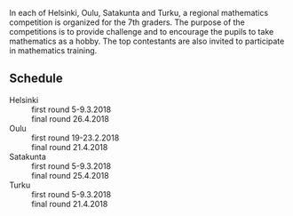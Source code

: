 ---
---

In each of Helsinki, Oulu, Satakunta and Turku, a regional mathematics
competition is organized for the 7th graders. The purpose of the
competitions is to provide challenge and to encourage the pupils to
take mathematics as a hobby. The top contestants are also invited to
participate in mathematics training.


## Schedule

<dl><dt>Helsinki</dt> 
<dd>first round 5-9.3.2018</dd> <dd>final round 26.4.2018</dd>
<dt>Oulu</dt> 
<dd>first round 19-23.2.2018</dd> <dd>final round 21.4.2018</dd>
<dt>Satakunta</dt>
<dd>first round 5-9.3.2018</dd> <dd>final round 25.4.2018</dd>
<dt>Turku</dt> 
<dd>first round 5-9.3.2018</dd>
<dd>final round 21.4.2018</dd>
</dl>

